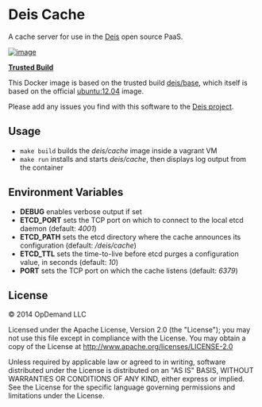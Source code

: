 # Deis Cache

A cache server for use in the [Deis](http://deis.io) open source PaaS.

[![image](https://d207aa93qlcgug.cloudfront.net/img/icons/framed-icon-checked-repository.svg)](https://index.docker.io/u/deis/cache/)

[**Trusted Build**](https://index.docker.io/u/deis/cache/)

This Docker image is based on the trusted build
[deis/base](https://index.docker.io/u/deis/base/), which itself is based
on the official [ubuntu:12.04](https://index.docker.io/_/ubuntu/) image.

Please add any issues you find with this software to the
[Deis project](https://github.com/deis/deis/issues).

## Usage

* `make build` builds the *deis/cache* image inside a vagrant VM
* `make run` installs and starts *deis/cache*, then displays log output from
  the container

## Environment Variables

* **DEBUG** enables verbose output if set
* **ETCD_PORT** sets the TCP port on which to connect to the local etcd
  daemon (default: *4001*)
* **ETCD_PATH** sets the etcd directory where the cache announces its
  configuration (default: */deis/cache*)
* **ETCD_TTL** sets the time-to-live before etcd purges a configuration
  value, in seconds (default: *10*)
* **PORT** sets the TCP port on which the cache listens (default: *6379*)

## License

© 2014 OpDemand LLC

Licensed under the Apache License, Version 2.0 (the "License"); you may
not use this file except in compliance with the License. You may obtain
a copy of the License at <http://www.apache.org/licenses/LICENSE-2.0>

Unless required by applicable law or agreed to in writing, software
distributed under the License is distributed on an "AS IS" BASIS,
WITHOUT WARRANTIES OR CONDITIONS OF ANY KIND, either express or implied.
See the License for the specific language governing permissions and
limitations under the License.
